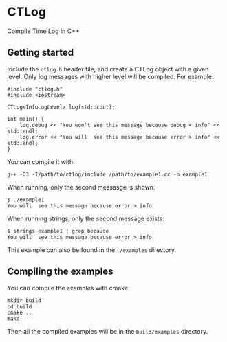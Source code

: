 # CTLog
Compile Time Log in C++


## Getting started
Include the `ctlog.h` header file, and create a CTLog object with a given level.
Only log messages with higher level will be compiled.
For example:
```
#include "ctlog.h"
#include <iostream>

CTLog<InfoLogLevel> log(std::cout);

int main() {
	log.debug << "You won't see this message because debug < info" << std::endl;
	log.error << "You will  see this message because error > info" << std::endl;
}
```

You can compile it with:
```
g++ -O3 -I/path/to/ctlog/include /path/to/example1.cc -o example1
```

When running, only the second messasge is shown:
```
$ ./example1
You will  see this message because error > info
```

When running strings, only the second message exists:
```
$ strings example1 | grep because
You will  see this message because error > info
```
This example can also be found in the `./examples` directory.


## Compiling the examples
You can compile the examples with cmake:
```
mkdir build
cd build
cmake ..
make
```
Then all the compiled examples will be in the `build/examples` directory.
